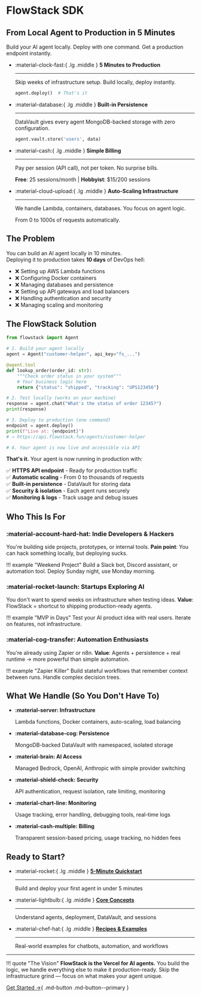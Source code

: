 # FlowStack SDK

## From Local Agent to Production in 5 Minutes

Build your AI agent locally. Deploy with one command. Get a production endpoint instantly.

<div class="grid cards" markdown>

-   :material-clock-fast:{ .lg .middle } **5 Minutes to Production**

    ---

    Skip weeks of infrastructure setup. Build locally, deploy instantly.

    ```python
    agent.deploy()  # That's it
    ```

-   :material-database:{ .lg .middle } **Built-in Persistence**

    ---

    DataVault gives every agent MongoDB-backed storage with zero configuration.

    ```python
    agent.vault.store('users', data)
    ```

-   :material-cash:{ .lg .middle } **Simple Billing**

    ---

    Pay per session (API call), not per token. No surprise bills.

    **Free**: 25 sessions/month | **Hobbyist**: $15/200 sessions

-   :material-cloud-upload:{ .lg .middle } **Auto-Scaling Infrastructure**

    ---

    We handle Lambda, containers, databases. You focus on agent logic.

    From 0 to 1000s of requests automatically.

</div>

## The Problem

You can build an AI agent locally in 10 minutes.  
Deploying it to production takes **10 days** of DevOps hell:

- ❌ Setting up AWS Lambda functions
- ❌ Configuring Docker containers
- ❌ Managing databases and persistence
- ❌ Setting up API gateways and load balancers
- ❌ Handling authentication and security
- ❌ Managing scaling and monitoring

## The FlowStack Solution

```python
from flowstack import Agent

# 1. Build your agent locally
agent = Agent("customer-helper", api_key="fs_...")

@agent.tool
def lookup_order(order_id: str):
    """Check order status in your system"""
    # Your business logic here
    return {"status": "shipped", "tracking": "UPS123456"}

# 2. Test locally (works on your machine)
response = agent.chat("What's the status of order 12345?")
print(response)

# 3. Deploy to production (one command)
endpoint = agent.deploy()
print(f"Live at: {endpoint}")
# → https://api.flowstack.fun/agents/customer-helper

# 4. Your agent is now live and accessible via API
```

**That's it.** Your agent is now running in production with:

✅ **HTTPS API endpoint** - Ready for production traffic  
✅ **Automatic scaling** - From 0 to thousands of requests  
✅ **Built-in persistence** - DataVault for storing data  
✅ **Security & isolation** - Each agent runs securely  
✅ **Monitoring & logs** - Track usage and debug issues  

## Who This Is For

### :material-account-hard-hat: Indie Developers & Hackers
You're building side projects, prototypes, or internal tools. **Pain point**: You can hack something locally, but deploying sucks.

!!! example "Weekend Project"
    Build a Slack bot, Discord assistant, or automation tool. Deploy Sunday night, use Monday morning.

### :material-rocket-launch: Startups Exploring AI
You don't want to spend weeks on infrastructure when testing ideas. **Value**: FlowStack = shortcut to shipping production-ready agents.

!!! example "MVP in Days"
    Test your AI product idea with real users. Iterate on features, not infrastructure.

### :material-cog-transfer: Automation Enthusiasts
You're already using Zapier or n8n. **Value**: Agents + persistence + real runtime → more powerful than simple automation.

!!! example "Zapier Killer"
    Build stateful workflows that remember context between runs. Handle complex decision trees.

## What We Handle (So You Don't Have To)

<div class="grid cards" markdown>

-   **:material-server: Infrastructure**
    
    Lambda functions, Docker containers, auto-scaling, load balancing

-   **:material-database-cog: Persistence**
    
    MongoDB-backed DataVault with namespaced, isolated storage

-   **:material-brain: AI Access**
    
    Managed Bedrock, OpenAI, Anthropic with simple provider switching

-   **:material-shield-check: Security**
    
    API authentication, request isolation, rate limiting, monitoring

-   **:material-chart-line: Monitoring**
    
    Usage tracking, error handling, debugging tools, real-time logs

-   **:material-cash-multiple: Billing**
    
    Transparent session-based pricing, usage tracking, no hidden fees

</div>

## Ready to Start?

<div class="grid cards" markdown>

-   :material-rocket:{ .lg .middle } **[5-Minute Quickstart](quickstart.md)**

    ---

    Build and deploy your first agent in under 5 minutes

-   :material-lightbulb:{ .lg .middle } **[Core Concepts](concepts.md)**

    ---

    Understand agents, deployment, DataVault, and sessions

-   :material-chef-hat:{ .lg .middle } **[Recipes & Examples](recipes/chatbot.md)**

    ---

    Real-world examples for chatbots, automation, and workflows

</div>

---

!!! quote "The Vision"
    **FlowStack is the Vercel for AI agents.** You build the logic, we handle everything else to make it production-ready. Skip the infrastructure grind — focus on what makes your agent unique.

[Get Started →](quickstart.md){ .md-button .md-button--primary }